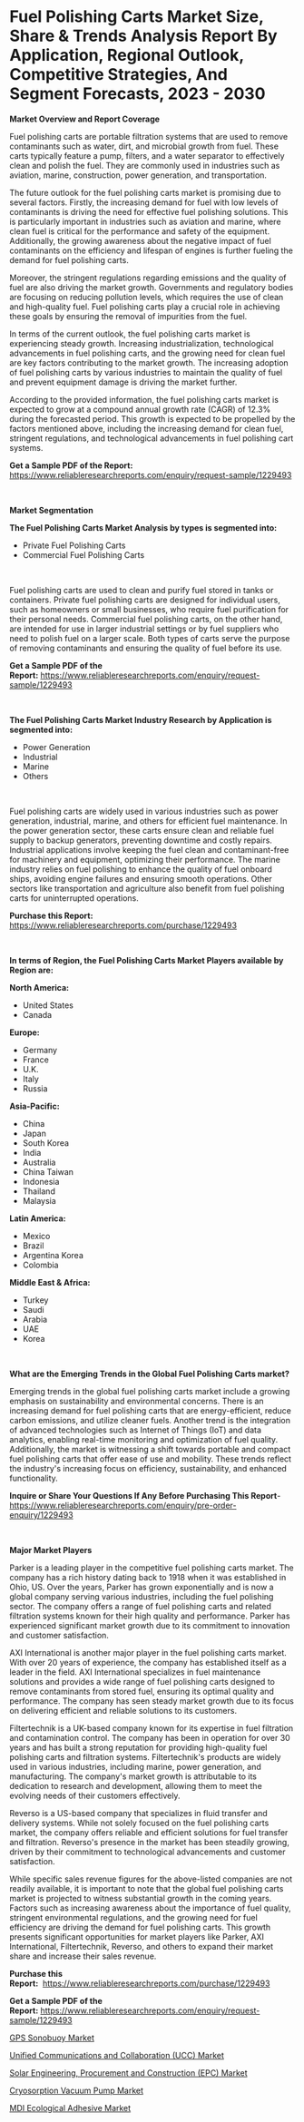 <p><h1>Fuel Polishing Carts Market Size, Share & Trends Analysis Report By Application, Regional Outlook, Competitive Strategies, And Segment Forecasts, 2023 - 2030</h1></p><p><strong>Market Overview and Report Coverage</strong></p>
<p><p>Fuel polishing carts are portable filtration systems that are used to remove contaminants such as water, dirt, and microbial growth from fuel. These carts typically feature a pump, filters, and a water separator to effectively clean and polish the fuel. They are commonly used in industries such as aviation, marine, construction, power generation, and transportation.</p><p>The future outlook for the fuel polishing carts market is promising due to several factors. Firstly, the increasing demand for fuel with low levels of contaminants is driving the need for effective fuel polishing solutions. This is particularly important in industries such as aviation and marine, where clean fuel is critical for the performance and safety of the equipment. Additionally, the growing awareness about the negative impact of fuel contaminants on the efficiency and lifespan of engines is further fueling the demand for fuel polishing carts.</p><p>Moreover, the stringent regulations regarding emissions and the quality of fuel are also driving the market growth. Governments and regulatory bodies are focusing on reducing pollution levels, which requires the use of clean and high-quality fuel. Fuel polishing carts play a crucial role in achieving these goals by ensuring the removal of impurities from the fuel.</p><p>In terms of the current outlook, the fuel polishing carts market is experiencing steady growth. Increasing industrialization, technological advancements in fuel polishing carts, and the growing need for clean fuel are key factors contributing to the market growth. The increasing adoption of fuel polishing carts by various industries to maintain the quality of fuel and prevent equipment damage is driving the market further.</p><p>According to the provided information, the fuel polishing carts market is expected to grow at a compound annual growth rate (CAGR) of 12.3% during the forecasted period. This growth is expected to be propelled by the factors mentioned above, including the increasing demand for clean fuel, stringent regulations, and technological advancements in fuel polishing cart systems.</p></p>
<p><strong>Get a Sample PDF of the Report:</strong> <a href="https://www.reliableresearchreports.com/enquiry/request-sample/1229493">https://www.reliableresearchreports.com/enquiry/request-sample/1229493</a></p>
<p>&nbsp;</p>
<p><strong>Market Segmentation</strong></p>
<p><strong>The Fuel Polishing Carts Market Analysis by types is segmented into:</strong></p>
<p><ul><li>Private Fuel Polishing Carts</li><li>Commercial Fuel Polishing Carts</li></ul></p>
<p>&nbsp;</p>
<p><p>Fuel polishing carts are used to clean and purify fuel stored in tanks or containers. Private fuel polishing carts are designed for individual users, such as homeowners or small businesses, who require fuel purification for their personal needs. Commercial fuel polishing carts, on the other hand, are intended for use in larger industrial settings or by fuel suppliers who need to polish fuel on a larger scale. Both types of carts serve the purpose of removing contaminants and ensuring the quality of fuel before its use.</p></p>
<p><strong>Get a Sample PDF of the Report:</strong>&nbsp;<a href="https://www.reliableresearchreports.com/enquiry/request-sample/1229493">https://www.reliableresearchreports.com/enquiry/request-sample/1229493</a></p>
<p>&nbsp;</p>
<p><strong>The Fuel Polishing Carts Market Industry Research by Application is segmented into:</strong></p>
<p><ul><li>Power Generation</li><li>Industrial</li><li>Marine</li><li>Others</li></ul></p>
<p>&nbsp;</p>
<p><p>Fuel polishing carts are widely used in various industries such as power generation, industrial, marine, and others for efficient fuel maintenance. In the power generation sector, these carts ensure clean and reliable fuel supply to backup generators, preventing downtime and costly repairs. Industrial applications involve keeping the fuel clean and contaminant-free for machinery and equipment, optimizing their performance. The marine industry relies on fuel polishing to enhance the quality of fuel onboard ships, avoiding engine failures and ensuring smooth operations. Other sectors like transportation and agriculture also benefit from fuel polishing carts for uninterrupted operations.</p></p>
<p><strong>Purchase this Report:</strong>&nbsp; <a href="https://www.reliableresearchreports.com/purchase/1229493">https://www.reliableresearchreports.com/purchase/1229493</a></p>
<p>&nbsp;</p>
<p><strong>In terms of Region, the Fuel Polishing Carts Market Players available by Region are:</strong></p>
<p>
    <p> <strong> North America: </strong>
        <ul>
            <li>United States</li>
            <li>Canada</li>
        </ul>
        </p> 
    <p> <strong> Europe: </strong>
        <ul>
            <li>Germany</li>
            <li>France</li>
            <li>U.K.</li>
            <li>Italy</li>
            <li>Russia</li>
        </ul>
        </p> 
    <p> <strong> Asia-Pacific: </strong>
        <ul>
            <li>China</li>
            <li>Japan</li>
            <li>South Korea</li>
            <li>India</li>
            <li>Australia</li>
            <li>China Taiwan</li>
            <li>Indonesia</li>
            <li>Thailand</li>
            <li>Malaysia</li>
        </ul>
        </p> 
    <p> <strong> Latin America: </strong>
        <ul>
            <li>Mexico</li>
            <li>Brazil</li>
            <li>Argentina Korea</li>
            <li>Colombia</li>
        </ul>
        </p> 
    <p> <strong> Middle East & Africa: </strong>
        <ul>
            <li>Turkey</li>
            <li>Saudi</li>
            <li>Arabia</li>
            <li>UAE</li>
            <li>Korea</li>
        </ul>
    </p>
    </p>
<p>&nbsp;</p>
<p><strong>What are the Emerging Trends in the Global Fuel Polishing Carts market?</strong></p>
<p><p>Emerging trends in the global fuel polishing carts market include a growing emphasis on sustainability and environmental concerns. There is an increasing demand for fuel polishing carts that are energy-efficient, reduce carbon emissions, and utilize cleaner fuels. Another trend is the integration of advanced technologies such as Internet of Things (IoT) and data analytics, enabling real-time monitoring and optimization of fuel quality. Additionally, the market is witnessing a shift towards portable and compact fuel polishing carts that offer ease of use and mobility. These trends reflect the industry's increasing focus on efficiency, sustainability, and enhanced functionality.</p></p>
<p><strong>Inquire or Share Your Questions If Any Before Purchasing This Report</strong>- <a href="https://www.reliableresearchreports.com/enquiry/pre-order-enquiry/1229493">https://www.reliableresearchreports.com/enquiry/pre-order-enquiry/1229493</a></p>
<p>&nbsp;</p>
<p><strong>Major Market Players</strong></p>
<p><p>Parker is a leading player in the competitive fuel polishing carts market. The company has a rich history dating back to 1918 when it was established in Ohio, US. Over the years, Parker has grown exponentially and is now a global company serving various industries, including the fuel polishing sector. The company offers a range of fuel polishing carts and related filtration systems known for their high quality and performance. Parker has experienced significant market growth due to its commitment to innovation and customer satisfaction.</p><p>AXI International is another major player in the fuel polishing carts market. With over 20 years of experience, the company has established itself as a leader in the field. AXI International specializes in fuel maintenance solutions and provides a wide range of fuel polishing carts designed to remove contaminants from stored fuel, ensuring its optimal quality and performance. The company has seen steady market growth due to its focus on delivering efficient and reliable solutions to its customers.</p><p>Filtertechnik is a UK-based company known for its expertise in fuel filtration and contamination control. The company has been in operation for over 30 years and has built a strong reputation for providing high-quality fuel polishing carts and filtration systems. Filtertechnik's products are widely used in various industries, including marine, power generation, and manufacturing. The company's market growth is attributable to its dedication to research and development, allowing them to meet the evolving needs of their customers effectively.</p><p>Reverso is a US-based company that specializes in fluid transfer and delivery systems. While not solely focused on the fuel polishing carts market, the company offers reliable and efficient solutions for fuel transfer and filtration. Reverso's presence in the market has been steadily growing, driven by their commitment to technological advancements and customer satisfaction.</p><p>While specific sales revenue figures for the above-listed companies are not readily available, it is important to note that the global fuel polishing carts market is projected to witness substantial growth in the coming years. Factors such as increasing awareness about the importance of fuel quality, stringent environmental regulations, and the growing need for fuel efficiency are driving the demand for fuel polishing carts. This growth presents significant opportunities for market players like Parker, AXI International, Filtertechnik, Reverso, and others to expand their market share and increase their sales revenue.</p></p>
<p><strong>Purchase this Report:</strong>&nbsp;&nbsp;<a href="https://www.reliableresearchreports.com/purchase/1229493">https://www.reliableresearchreports.com/purchase/1229493</a></p>
<p></p>
<p><strong>Get a Sample PDF of the Report:</strong>&nbsp;<a href="https://www.reliableresearchreports.com/enquiry/request-sample/1229493">https://www.reliableresearchreports.com/enquiry/request-sample/1229493</a></p>
<p><p><a href="https://github.com/ruslanpoljakovrd177/Market-Research-Report-List-1/blob/main/gps-sonobuoy-market.md">GPS Sonobuoy Market</a></p><p><a href="https://medium.com/@deronwisoky1977/unified-communications-and-collaboration-ucc-market-trends-forecast-and-competitive-analysis-7be5d92ac758">Unified Communications and Collaboration (UCC) Market</a></p><p><a href="https://medium.com/@ulicesweber/solar-engineering-procurement-and-construction-epc-market-trends-and-market-analysis-forecasted-e26950ad91a8">Solar Engineering, Procurement and Construction (EPC) Market</a></p><p><a href="https://github.com/grishafomin4852/Market-Research-Report-List-1/blob/main/cryosorption-vacuum-pump-market.md">Cryosorption Vacuum Pump Market</a></p><p><a href="https://www.linkedin.com/pulse/mdi-ecological-adhesive-market-size-share-global-analysis/">MDI Ecological Adhesive Market</a></p></p>